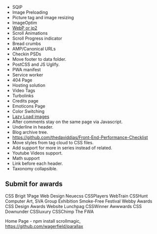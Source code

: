 * SQIP
* Image Preloading
* Picture tag and image resizing
* ImageOptim
* [WebP or jp2](http://www.useragentman.com/blog/2015/01/14/using-webp-jpeg2000-jpegxr-apng-now-with-picturefill-and-modernizr/)
* Scroll Animations
* Scroll Progress indicator
* Bread crumbs
* AMP/Canonical URLs
* Checkin PSDs
* Move footer to data folder.
* PostCSS and JS Uglify.
* PWA manifest
* Service worker
* 404 Page
* Hosting solution
* Video Tags
* Turbolinks
* Credits page
* Emoticons Page
* Color Switching
* [Lazy Load images](https://developers.google.com/web/fundamentals/performance/lazy-loading-guidance/images-and-video/)
* After comments stay on the same page via Javascript.
* Underline in header.
* Blog archive tree.
* https://github.com/thedaviddias/Front-End-Performance-Checklist
* Move styles from tag cloud to CSS files.
* Add support for more in series instead of related.
* Youtube Videos support.
* Math support
* Link before each header.
* Taxonomy collapsible.


Submit for awards
----------------

CSS Brigit
1Page Web Design
Neuecss
CSSPlayers
WebTrain
CSSHunt
Computer Art, SVA Group Exhibition
Smoke-Free Festival
Webby Awards
CSS Design Awards
Website Lunchpag
CSSWinner
Awwwards
CSS Downunder
CSSluxury
CSSChimp
The FWA


Home Page - npm install scrollmagic,
https://github.com/wagerfield/parallax
